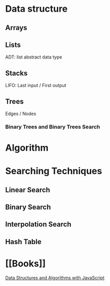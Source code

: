 # Data structure
## Arrays

## Lists
ADT: list abstract data type

## Stacks
LIFO: Last input / First output

## Trees
Edges / Nodes

### Binary Trees and Binary Trees Search

# Algorithm

# Searching Techniques
## Linear Search
## Binary Search
## Interpolation Search
## Hash Table
# [[Books]]
[Data Structures and Algorithms with JavaScript](https://github.com/valours/code/blob/master/Books/Data%20Structures%20and%20Algorithms%20with%20JavaScript.md)
